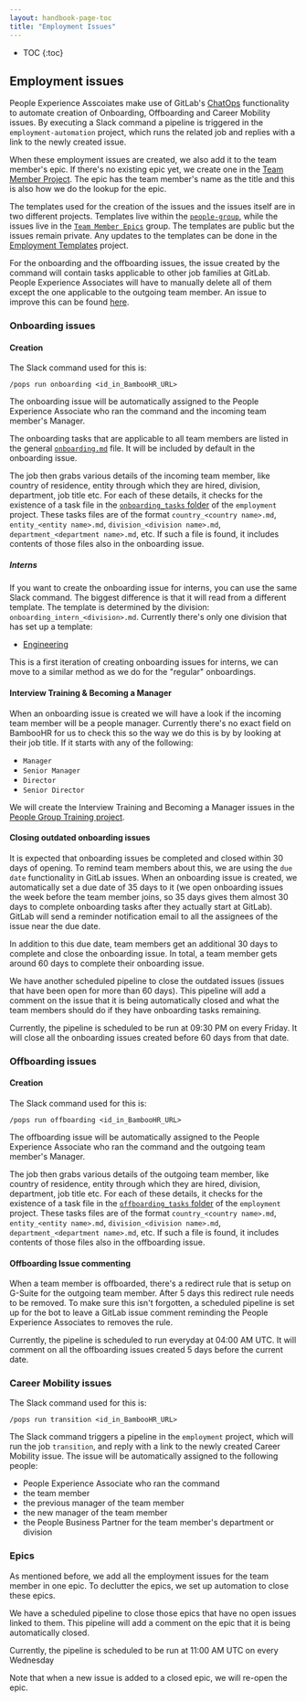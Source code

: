 ```yaml
---
layout: handbook-page-toc
title: "Employment Issues"
---
```


- TOC
{:toc}

## Employment issues

People Experience Asscoiates make use of GitLab's [ChatOps](https://docs.gitlab.com/ee/ci/chatops/)
functionality to automate creation of Onboarding, Offboarding and Career Mobility issues. By executing a
Slack command a pipeline is triggered in the `employment-automation` project, which runs the
related job and replies with a link to the newly created issue.

When these employment issues are created, we also add it to the team member's epic. If there's no
existing epic yet, we create one in the [Team Member Project](https://gitlab.com/gitlab-com/team-member-epics/).
The epic has the team member's name as the title and this is also how we do the lookup for the epic.

The templates used for the creation of the issues and the issues itself are in two different projects. Templates live within the [`people-group`](https://gitlab.com/gitlab-com/people-group/employment-templates-2/-/tree/master/.gitlab/issue_templates), while the issues live in the [`Team Member Epics`](https://gitlab.com/gitlab-com/team-member-epics/employment/-/issues) group. The templates are public but the issues remain private. Any updates to the templates can be done in the [Employment Templates](https://gitlab.com/gitlab-com/people-group/employment-templates-2/-/tree/master/.gitlab/issue_templates) project.

For the onboarding and the offboarding issues, the issue created by the command will contain tasks applicable to other job families at GitLab. People Experience Associates will have to manually delete all of them except the one applicable to the outgoing team member.  An issue to improve
this can be found [here](https://gitlab.com/gitlab-com/people-ops/people-operations-engineering/issues/5).

### Onboarding issues

#### Creation

The Slack command used for this is:

```
/pops run onboarding <id_in_BambooHR_URL>
```

The onboarding issue will be automatically assigned to the People Experience Associate
who ran the command and the incoming team member's Manager.

The onboarding tasks that are applicable to all team members are listed in the
general [`onboarding.md`](https://gitlab.com/gitlab-com/people-ops/employment-templates-2/blob/master/.gitlab/issue_templates/onboarding.md)
file. It will be included by default in the onboarding issue.

The job then grabs various details of the incoming team member, like country of
residence, entity through which they are hired, division, department, job title
etc. For each of these details, it checks for the existence of a task file in
the [`onboarding_tasks` folder](https://gitlab.com/gitlab-com/people-group/employment-templates-2/-/tree/master/.gitlab%2Fissue_templates%2Fonboarding_tasks)
of the `employment` project. These tasks files are of the format
`country_<country name>.md`, `entity_<entity name>.md`, `division_<division name>.md`,
`department_<department name>.md`, etc. If such a file is found, it includes
contents of those files also in the onboarding issue.

##### Interns

If you want to create the onboarding issue for interns, you can use the same Slack command. The biggest difference is that it will read from a different template. The template is determined by the division: `onboarding_intern_<division>.md`. Currently there's only one division that has set up a template:

- [Engineering](https://gitlab.com/gitlab-com/people-group/employment-templates-2/-/blob/master/.gitlab/issue_templates/onboarding_intern_engineering.md)

This is a first iteration of creating onboarding issues for interns, we can move to a similar method as we do for the "regular" onboardings.

#### Interview Training & Becoming a Manager
When an onboarding issue is created we will have a look if the incoming
team member will be a people manager. Currently there's no exact field
on BambooHR for us to check this so the way we do this is by by looking
at their job title. If it starts with any of the following:
- `Manager`
- `Senior Manager`
- `Director`
- `Senior Director`

We will create the Interview Training and Becoming a Manager issues in the
[People Group Training project](https://gitlab.com/gitlab-com/people-group/Training).

#### Closing outdated onboarding issues

It is expected that onboarding issues be completed and closed within 30 days of
opening. To remind team members about this, we are using the `due date`
functionality in GitLab issues. When an onboarding issue is created, we
automatically set a due date of 35 days to it (we open onboarding issues the
week before the team member joins, so 35 days gives them almost
30 days to complete onboarding tasks after they actually start at GitLab).
GitLab will send a reminder notification email to all the assignees of the issue
near the due date.

In addition to this due date, team members get an additional 30 days to complete
and close the onboarding issue. In total, a team member gets around 60 days
to complete their onboarding issue.

We have another scheduled pipeline to close the outdated issues (issues that
have been open for more than 60 days). This pipeline will add a comment on the
issue that it is being automatically closed and what the team members should do
if they have onboarding tasks remaining.

Currently, the pipeline is scheduled to be run at 09:30 PM on every Friday. It
will close all the onboarding issues created before 60 days from that date.

### Offboarding issues

#### Creation

The Slack command used for this is:

```
/pops run offboarding <id_in_BambooHR_URL>
```

The offboarding issue will be automatically assigned to the People Experience Associate
 who ran the command and the outgoing team member's Manager.

The job then grabs various details of the outgoing team member, like country of
residence, entity through which they are hired, division, department, job title
etc. For each of these details, it checks for the existence of a task file in
the [`offboarding_tasks` folder](https://gitlab.com/gitlab-com/people-group/employment-templates-2/-/tree/master/.gitlab%2Fissue_templates%2Foffboarding_tasks)
of the `employment` project. These tasks files are of the format
`country_<country name>.md`, `entity_<entity name>.md`, `division_<division name>.md`,
`department_<department name>.md`, etc. If such a file is found, it includes
contents of those files also in the offboarding issue.

#### Offboarding Issue commenting

When a team member is offboarded, there's a redirect rule that is setup on G-Suite for
the outgoing team member. After 5 days this redirect rule needs to be removed.
To make sure this isn't forgotten, a scheduled pipeline is set up for the bot to leave a
GitLab issue comment reminding the People Experience Associates to removes the rule.

Currently, the pipeline is scheduled to run everyday at 04:00 AM UTC. It will comment on
all the offboarding issues created 5 days before the current date.

### Career Mobility issues

The Slack command used for this is:

```
/pops run transition <id_in_BambooHR_URL>
```

The Slack command triggers a pipeline in the `employment` project, which will
run the job `transition`, and reply with a link to the newly created Career Mobility
issue. The issue will be automatically assigned to the following people:
- People Experience Associate who ran the command
- the team member
- the previous manager of the team member
- the new manager of the team member
- the People Business Partner for the team member's department or division

### Epics

As mentioned before, we add all the employment issues for the team member in
one epic. To declutter the epics, we set up automation to close these epics.

We have a scheduled pipeline to close those epics that
have no open issues linked to them. This pipeline will add a comment on the
epic that it is being automatically closed.

Currently, the pipeline is scheduled to be run at 11:00 AM UTC on every Wednesday

Note that when a new issue is added to a closed epic, we will re-open the epic.
